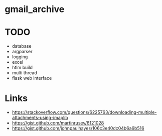 # gmail_archive

# TODO

* database
* argparser
* logging
* excel
* htlm build
* multi thread
* flask web interface

# Links

* https://stackoverflow.com/questions/6225763/downloading-multiple-attachments-using-imaplib
* https://gist.github.com/martinrusev/6121028
* https://gist.github.com/johnpaulhayes/106c3e40dc04b6a6b516
